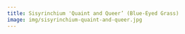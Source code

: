```yaml
---
title: Sisyrinchium 'Quaint and Queer’ (Blue-Eyed Grass)
image: img/sisyrinchium-quaint-and-queer.jpg
---
```

